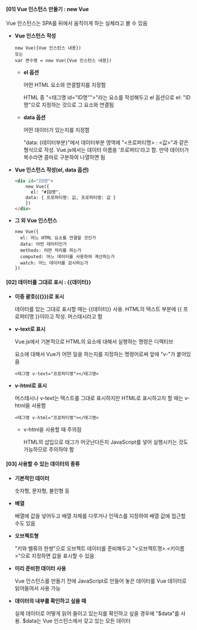 #### [01] Vue 인스턴스 만들기 : new Vue

Vue 인스턴스는 SPA를 뒤에서 움직이게 하는 실체라고 볼 수 있음

- **Vue 인스턴스 작성**

  ```vue
  new Vue({Vue 인스턴스 내용})
  또는
  var 변수명 = new Vue({Vue 인스턴스 내용})
  ```

  - **el 옵션**

    어떤 HTML 요소와 연결할지를 지정함

    HTML 중 "<태그명 id="ID명"">"라는 요소를 작성해두고 el 옵션으로 el: "ID명"으로 지정하는 것으로 그 요소와 연결됨

  - **data 옵션**

    어떤 데이터가 있는지를 지정함

    "data: {데이터부분}"에서 데이터부분 영역에 "<프로퍼티명> : <값>"과 같은 형식으로 작성. Vue.js에서는 데이터 이름을 '프로퍼티'라고 함. 만약 데이터가 복수라면 콤마로 구분하여 나열하면 됨

- **Vue 인스턴스 작성(el, data 옵션)**

  ```html
  <div id="ID명">
      new Vue({
      	el: "#ID명",
      data: { 프로퍼티명: 값, 프로퍼티명: 값 }
      })
  </div>
  ```

- **그 외 Vue 인스턴스**

  ```
  new Vue({
  	el: 어느 HTML 요소를 연결할 것인가
  	data: 어떤 데이터인가
  	methods: 어떤 처리를 하는가
  	computed: 어느 데이터를 사용하여 계산하는가
  	watch: 어느 데이터를 감시하는가
  })
  ```





#### [02] 데이터를 그대로 표시 : {{데이터}}

- **이중 괄호({{}})로 표시**

  데이터를 있는 그대로 표시할 때는 {{데이터}} 사용. HTML의 텍스트 부분에 {{ 프로퍼티명 }}이라고 작성. 머스태시라고 함

- **v-text로 표시**

  Vue.js에서 기본적으로 HTML의 요소에 대해서 실행하는 명령은 디렉티브

  요소에 대해서 Vue가 어떤 일을 하는지를 지정하는 명령어로써 앞에 "v-"가 붙어있음

  ```
  <태그명 v-text="프로퍼티명"></태그명>
  ```

- **v-html로 표시**

  머스태시나 v-text는 텍스트를 그대로 표시하지만 HTML로 표시하고자 할 때는 v-html을 사용함

  ```
  <태그명 v-html="프로퍼티명"></태그명>
  ```

  - v-html을 사용할 때 주의점

    HTML의 삽입으로 태그가 어긋난다든지 JavaScript를 넣어 실행시키는 것도 가능하므로 주의하야 함





#### [03] 사용할 수 있는 데이터의 종류

- **기본적인 데이터**

  숫자형, 문자형, 불린형 등

- **배열**

  배열에 값을 넣어두고 배열 자체를 다루거나 인덱스를 지정하여 배열 값에 접근할 수도 있음

- **오브젝트형**

  "키와 밸류의 한쌍"으로 오브젝트 데이터를 준비해두고 "<오브젝트명>.<키이름>"으로 지정하면 값을 표시할 수 있음

- **미리 준비한 데이터 사용**

  Vue 인스턴스를 만들기 전에 JavaScript로 만들어 놓은 데이터를 Vue 데이터로 읽어들여서 사용 가능

- **데이터의 내부를 확인하고 싶을 때**

  실제 데이터로 어떻게 읽어 들이고 있는지를 확인하고 싶을 경우에 "$data"를 사용. $data는 Vue 인스턴스에서 갖고 있는 모든 데이터